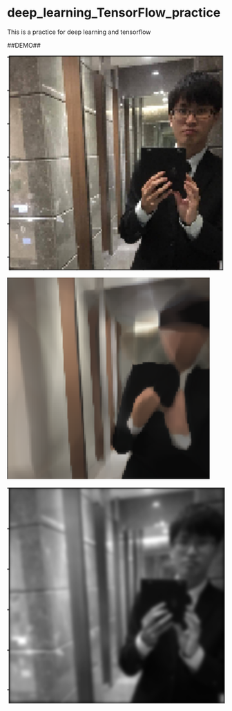 # deep_learning_TensorFlow_practice
This is a practice for deep learning and tensorflow

##DEMO##

![alt text](demo/painting_before.png "Original Image")

![alt text](demo/painting_after.png "Image drew by NN")

![alt text](demo/Gabor_convolution.png "Image processing with Gabor Convolution")
